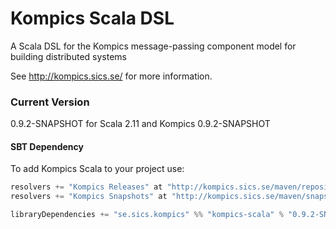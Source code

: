 # Kompics Scala DSL

A Scala DSL for the Kompics message-passing component model for building distributed systems

See http://kompics.sics.se/ for more information.

### Current Version
0.9.2-SNAPSHOT for Scala 2.11 and Kompics 0.9.2-SNAPSHOT

#### SBT Dependency
To add Kompics Scala to your project use:
```scala
resolvers += "Kompics Releases" at "http://kompics.sics.se/maven/repository/"
resolvers += "Kompics Snapshots" at "http://kompics.sics.se/maven/snapshotrepository/"

libraryDependencies += "se.sics.kompics" %% "kompics-scala" % "0.9.2-SNAPSHOT"
```
